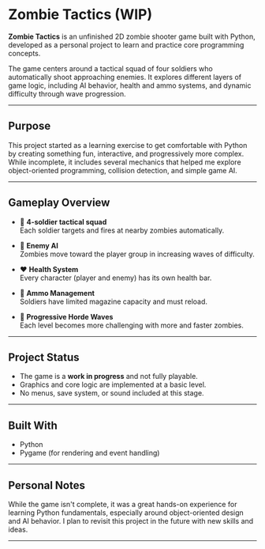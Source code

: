 # Zombie Tactics (WIP)

**Zombie Tactics** is an unfinished 2D zombie shooter game built with Python, developed as a personal project to learn and practice core programming concepts.

The game centers around a tactical squad of four soldiers who automatically shoot approaching enemies. It explores different layers of game logic, including AI behavior, health and ammo systems, and dynamic difficulty through wave progression.

---

## Purpose

This project started as a learning exercise to get comfortable with Python by creating something fun, interactive, and progressively more complex. While incomplete, it includes several mechanics that helped me explore object-oriented programming, collision detection, and simple game AI.

---

## Gameplay Overview

- 👥 **4-soldier tactical squad**  
  Each soldier targets and fires at nearby zombies automatically.

- 🧟 **Enemy AI**  
  Zombies move toward the player group in increasing waves of difficulty.

- ❤️ **Health System**  
  Every character (player and enemy) has its own health bar.

- 🔫 **Ammo Management**  
  Soldiers have limited magazine capacity and must reload.

- 🌊 **Progressive Horde Waves**  
  Each level becomes more challenging with more and faster zombies.

---

## Project Status

- The game is a **work in progress** and not fully playable.
- Graphics and core logic are implemented at a basic level.
- No menus, save system, or sound included at this stage.

---

## Built With

- Python
- Pygame (for rendering and event handling)

---

## Personal Notes

While the game isn't complete, it was a great hands-on experience for learning Python fundamentals, especially around object-oriented design and AI behavior. I plan to revisit this project in the future with new skills and ideas.

---


